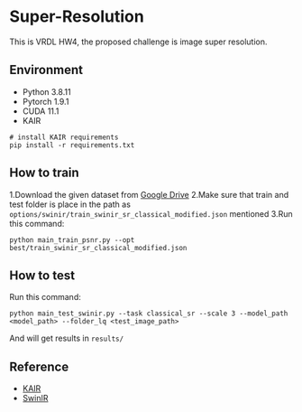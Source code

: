 # Super-Resolution
This is VRDL HW4, the proposed challenge is image super resolution.
## Environment
- Python 3.8.11
- Pytorch 1.9.1
- CUDA 11.1
- KAIR
```
# install KAIR requirements
pip install -r requirements.txt
```

## How to train
1.Download the given dataset from [Google Drive](https://drive.google.com/file/d/1GL_Rh1N-WjrvF_-YOKOyvq0zrV6TF4hb/view)
2.Make sure that train and test folder is place in the path as `options/swinir/train_swinir_sr_classical_modified.json` mentioned
3.Run this command:
```
python main_train_psnr.py --opt best/train_swinir_sr_classical_modified.json
``` 
## How to test
Run this command:
```
python main_test_swinir.py --task classical_sr --scale 3 --model_path <model_path> --folder_lq <test_image_path>
```
And will get results in `results/`

## Reference
- [KAIR](https://github.com/cszn/KAIR)
- [SwinIR](https://github.com/JingyunLiang/SwinIR)
